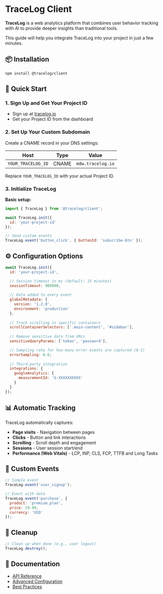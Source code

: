 # TraceLog Client

**TraceLog** is a web analytics platform that combines user behavior tracking with AI to provide deeper insights than traditional tools.

This guide will help you integrate TraceLog into your project in just a few minutes.

## 📦 Installation

```bash
npm install @tracelog/client
```

## 🚀 Quick Start

### 1. Sign Up and Get Your Project ID
- Sign up at [tracelog.io](https://tracelog.io)
- Get your Project ID from the dashboard

### 2. Set Up Your Custom Subdomain
Create a CNAME record in your DNS settings:

| Host               | Type  | Value             |
| ------------------ | ----- | ----------------- |
| `YOUR_TRACELOG_ID` | CNAME | `mdw.tracelog.io` |

Replace `YOUR_TRACELOG_ID` with your actual Project ID.

### 3. Initialize TraceLog

**Basic setup:**
```javascript
import { TraceLog } from '@tracelog/client';

await TraceLog.init({
  id: 'your-project-id'
});

// Send custom events
TraceLog.event('button_click', { buttonId: 'subscribe-btn' });
```

## ⚙️ Configuration Options

```javascript
await TraceLog.init({
  id: 'your-project-id',

  // Session timeout in ms (default: 15 minutes)
  sessionTimeout: 900000,
  
  // Data added to every event
  globalMetadata: {
    version: '1.2.0',
    environment: 'production'
  },
  
  // Track scrolling in specific containers
  scrollContainerSelectors: ['.main-content', '#sidebar'],
  
  // Remove sensitive data from URLs
  sensitiveQueryParams: ['token', 'password'],

  // Sampling rate for how many error events are captured (0-1)
  errorSampling: 0.6;
  
  // Third-party integration
  integrations: {
    googleAnalytics: {
      measurementId: 'G-XXXXXXXXXX'
    }
  }
});
```

## 📊 Automatic Tracking

TraceLog automatically captures:
- **Page visits** - Navigation between pages
- **Clicks** - Button and link interactions  
- **Scrolling** - Scroll depth and engagement
- **Sessions** - User session start/end
- **Performance (Web Vitals)** - LCP, INP, CLS, FCP, TTFB and Long Tasks

## 🎯 Custom Events

```javascript
// Simple event
TraceLog.event('user_signup');

// Event with data
TraceLog.event('purchase', {
  product: 'premium_plan',
  price: 29.99,
  currency: 'USD'
});
```

## 🧹 Cleanup

```javascript
// Clean up when done (e.g., user logout)
TraceLog.destroy();
```

## 📖 Documentation

* [API Reference](https://www.tracelog.io/docs/api)
* [Advanced Configuration](https://www.tracelog.io/docs/advanced-configuration)  
* [Best Practices](https://www.tracelog.io/docs/best-practices)